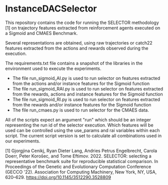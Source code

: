 # InstanceDACSelector

This repository contains the code for running the SELECTOR methodology [1] on trajectory features extracted from reinforcement agents executed on a Sigmoid and CMAES Benchmark.

Several representations are obtained, using raw trajectories or catch22 features extracted from the actions and rewards observed during the execution.

The requirements.txt file contains a snapshot of the libraries in the environment used to execute the experiments.

- The file run_sigmoid_AI.py is used to run selector on features extracted from the actions and/or instance features for the Sigmoid function
- The file run_sigmoid_RAI.py is used to run selector on features extracted from the rewards, actions and instance features for the Sigmoid function
- The file run_sigmoid_RI.py is used to run selector on features extracted from the rewards and/or instance features for the Sigmoid function
- The file run_cmaes.py is used to run selector for the CMAES data.

All of the scripts expect an argument "run" which should be an integer representing the run id of the selector execution.
Which features will be used can be controlled using the use_params and rai variables within each script. The current script version is set to calculate all combinations used in our experiments.

[1] Gjorgjina Cenikj, Ryan Dieter Lang, Andries Petrus Engelbrecht, Carola Doerr, Peter Korošec, and Tome Eftimov. 2022. SELECTOR: selecting a representative benchmark suite for reproducible statistical comparison. In Proceedings of the Genetic and Evolutionary Computation Conference (GECCO '22). Association for Computing Machinery, New York, NY, USA, 620–629. https://doi.org/10.1145/3512290.3528809
